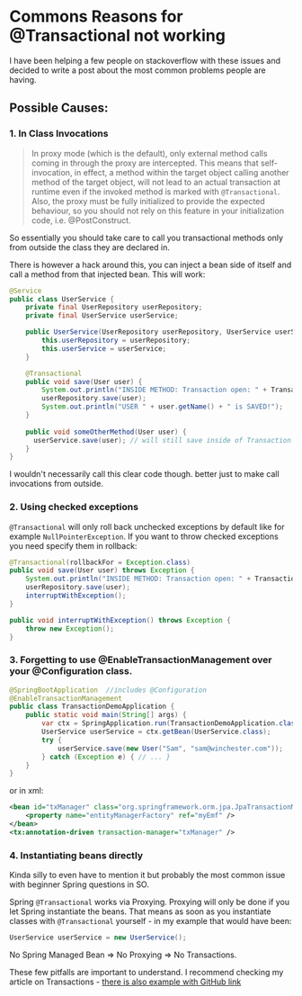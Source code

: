 # Commons Reasons for @Transactional not working

I have been helping a few people on stackoverflow with these issues and decided to write a post about 
the most common problems people are having.

## Possible Causes:

### 1. In Class Invocations

> In proxy mode (which is the default), only external method calls coming in through the proxy are intercepted.
> This means that self-invocation, in effect, a method within the target object calling another method of the
> target object, will not lead to an actual transaction at runtime even if the invoked method is marked with
> `@Transactional`. Also, the proxy must be fully initialized to provide the expected behaviour, so you should 
> not rely on this feature in your initialization code, i.e. @PostConstruct.

So essentially you should take care to call you transactional methods only from outside the class they are declared in.

There is however a hack around this, you can inject a bean side of itself and call a method from that injected bean. 
This will work:

```java
@Service
public class UserService {
    private final UserRepository userRepository;
    private final UserService userService;

    public UserService(UserRepository userRepository, UserService userService) {
        this.userRepository = userRepository;
        this.userService = userService;
    }

    @Transactional
    public void save(User user) {
        System.out.println("INSIDE METHOD: Transaction open: " + TransactionSynchronizationManager.isActualTransactionActive());
        userRepository.save(user);
        System.out.println("USER " + user.getName() + " is SAVED!");
    }
    
    public void someOtherMethod(User user) { 
      userService.save(user); // will still save inside of Transaction! 
    }
}
```

I wouldn't necessarily call this clear code though. better just to make call invocations from outside.

### 2. Using checked exceptions

`@Transactional` will only roll back unchecked exceptions by default like for example `NullPointerException`. 
If you want to throw checked exceptions you need specify them in rollback:

```java
@Transactional(rollbackFor = Exception.class)
public void save(User user) throws Exception {
    System.out.println("INSIDE METHOD: Transaction open: " + TransactionSynchronizationManager.isActualTransactionActive());
    userRepository.save(user);
    interruptWithException();
}

public void interruptWithException() throws Exception {
    throw new Exception();
}
```

### 3. Forgetting to use @EnableTransactionManagement over your @Configuration class.
```java
@SpringBootApplication  //includes @Configuration
@EnableTransactionManagement
public class TransactionDemoApplication {
    public static void main(String[] args) {
        var ctx = SpringApplication.run(TransactionDemoApplication.class, args);
        UserService userService = ctx.getBean(UserService.class);
        try {
            userService.save(new User("Sam", "sam@winchester.com"));
        } catch (Exception e) { // ... }
    }
}
```
or in xml:
```xml
<bean id="txManager" class="org.springframework.orm.jpa.JpaTransactionManager">
    <property name="entityManagerFactory" ref="myEmf" />
</bean>
<tx:annotation-driven transaction-manager="txManager" />
```

### 4. Instantiating beans directly
Kinda silly to even have to mention it but probably the most common issue with beginner Spring questions in SO.

Spring `@Transactional` works via Proxying. Proxying will only be done if you let Spring instantiate the beans. 
That means as soon as you instantiate classes with `@Transactional` yourself - in my example that would have been:
```java
UserService userService = new UserService();
```

No Spring Managed Bean => No Proxying => No Transactions.

These few pitfalls are important to understand. I recommend checking my article on Transactions - 
<a href="?post=2020-07-11_spring_transactions_explained.md">there is also example with GitHub link</a>
